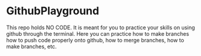 # GithubPlayground
This repo holds NO CODE. It is meant for you to practice your skills on using github through the terminal. Here you can practice how to make branches how to push code properly onto github, how to merge branches, how to make branches, etc. 
